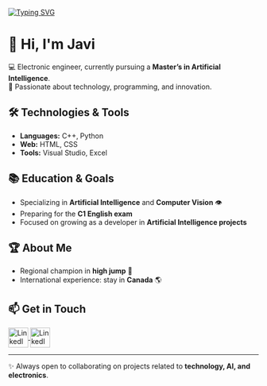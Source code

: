 [![Typing SVG](https://readme-typing-svg.demolab.com?font=Fira+Code&duration=3000&pause=1000&color=FF5733&center=true&vCenter=true&width=500&lines=Hi,+I'm+Javi;Welcome+to+my+profile)](https://git.io/typing-svg)





# 👋 Hi, I'm Javi

💻 Electronic engineer, currently pursuing a **Master’s in Artificial Intelligence**.  
🚀 Passionate about technology, programming, and innovation.  

## 🛠️ Technologies & Tools
- **Languages:** C++, Python  
- **Web:** HTML, CSS  
- **Tools:** Visual Studio, Excel  

## 📚 Education & Goals
- Specializing in **Artificial Intelligence** and **Computer Vision** 👁️  
- Preparing for the **C1 English exam**  
- Focused on growing as a developer in **Artificial Intelligence projects**  

## 🏆 About Me
- Regional champion in **high jump** 🏅  
- International experience: stay in **Canada** 🌎  

## 📫 Get in Touch
<a href="https://www.linkedin.com/in/javier-lópez-ruiz/">
  <img src="https://cdn.jsdelivr.net/gh/devicons/devicon/icons/linkedin/linkedin-original.svg" alt="LinkedIn" width="40" height="40" style="vertical-align:middle;"/>
</a>
<a href="https://www.instagram.com/javi_lopez02_/">
  <img src="https://www.svgrepo.com/svg/506668/instagram
  " alt="LinkedIn" width="40" height="40" style="vertical-align:middle;"/>
</a>

  

---
✨ Always open to collaborating on projects related to **technology, AI, and electronics**.  
